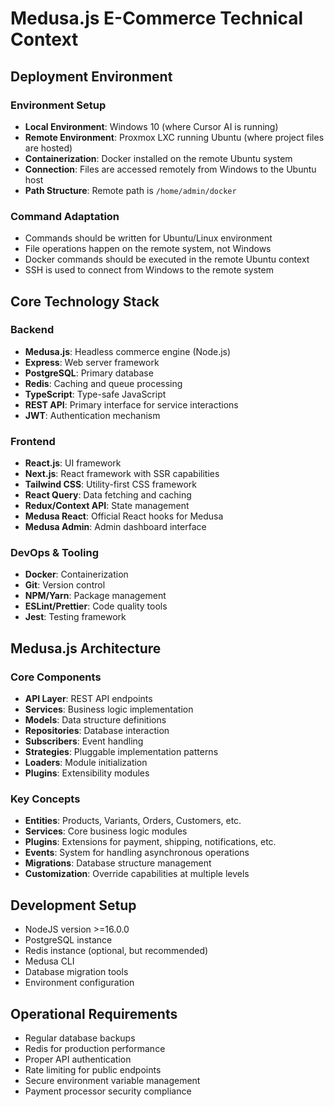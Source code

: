 # Medusa.js E-Commerce Technical Context

## Deployment Environment

### Environment Setup
- **Local Environment**: Windows 10 (where Cursor AI is running)
- **Remote Environment**: Proxmox LXC running Ubuntu (where project files are hosted)
- **Containerization**: Docker installed on the remote Ubuntu system
- **Connection**: Files are accessed remotely from Windows to the Ubuntu host
- **Path Structure**: Remote path is `/home/admin/docker`

### Command Adaptation
- Commands should be written for Ubuntu/Linux environment
- File operations happen on the remote system, not Windows
- Docker commands should be executed in the remote Ubuntu context
- SSH is used to connect from Windows to the remote system

## Core Technology Stack

### Backend
- **Medusa.js**: Headless commerce engine (Node.js)
- **Express**: Web server framework
- **PostgreSQL**: Primary database
- **Redis**: Caching and queue processing
- **TypeScript**: Type-safe JavaScript
- **REST API**: Primary interface for service interactions
- **JWT**: Authentication mechanism

### Frontend
- **React.js**: UI framework
- **Next.js**: React framework with SSR capabilities
- **Tailwind CSS**: Utility-first CSS framework
- **React Query**: Data fetching and caching
- **Redux/Context API**: State management
- **Medusa React**: Official React hooks for Medusa
- **Medusa Admin**: Admin dashboard interface

### DevOps & Tooling
- **Docker**: Containerization
- **Git**: Version control
- **NPM/Yarn**: Package management
- **ESLint/Prettier**: Code quality tools
- **Jest**: Testing framework

## Medusa.js Architecture

### Core Components
- **API Layer**: REST API endpoints
- **Services**: Business logic implementation
- **Models**: Data structure definitions
- **Repositories**: Database interaction
- **Subscribers**: Event handling
- **Strategies**: Pluggable implementation patterns
- **Loaders**: Module initialization
- **Plugins**: Extensibility modules

### Key Concepts
- **Entities**: Products, Variants, Orders, Customers, etc.
- **Services**: Core business logic modules
- **Plugins**: Extensions for payment, shipping, notifications, etc.
- **Events**: System for handling asynchronous operations
- **Migrations**: Database structure management
- **Customization**: Override capabilities at multiple levels

## Development Setup
- NodeJS version >=16.0.0
- PostgreSQL instance
- Redis instance (optional, but recommended)
- Medusa CLI
- Database migration tools
- Environment configuration

## Operational Requirements
- Regular database backups
- Redis for production performance
- Proper API authentication
- Rate limiting for public endpoints
- Secure environment variable management
- Payment processor security compliance 